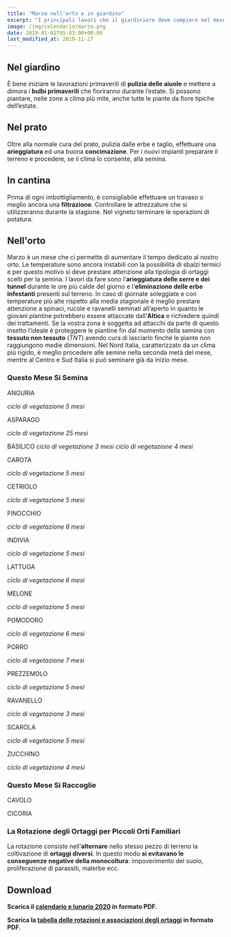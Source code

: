 ```yaml
---
title: "Marzo nell'orto e in giardino"
excerpt: "I principali lavori che il giardiniere deve compiere nel mese di marzo in giardino, nell'orto e nel frutteto per ottenere un buon raccolto e ottimi risultati."
image: /img/calendario/marzo.png
date: 2019-01-01T05:03:00+00:00
last_modified_at: 2019-11-27
---
```

## Nel giardino
È bene iniziare le lavorazioni primaverili di
**pulizia delle aiuole** e mettere
a dimora i **bulbi primaverili** che
fioriranno durante l’estate. Si possono
piantare, nelle zone a clima più mite,
anche tutte le piante da fiore tipiche
dell’estate.

## Nel prato
Oltre alla normale cura del prato, pulizia dalle erbe e
taglio, effettuare una **arieggiatura** ed una buona **concimazione**.
Per i nuovi impianti preparare il terreno e procedere, se il clima lo consente,
alla semina.

## In cantina
Prima di ogni imbottigliamento, è consigliabile
effettuare un travaso o meglio ancora una **filtrazione**. Controllare
le attrezzature che si utilizzeranno durante la stagione.
Nel vigneto terminare le operazioni di potatura.

## Nell'orto
Marzo è un mese che ci permette di aumentare il tempo dedicato al nostro orto.
Le temperature sono ancora instabili con la possibilità di sbalzi termici e
per questo motivo si deve prestare attenzione alla
tipologia di ortaggi scelti per la semina.
I lavori da fare sono l’**arieggiatura delle serre e dei tunnel** durante le ore
più calde del giorno e l’**eliminazione delle erbe infestanti** presenti sul terreno.
In caso di giornate soleggiate e con
temperature più alte rispetto alla media
stagionale è meglio prestare attenzione
a spinaci, rucole e ravanelli seminati
all’aperto in quanto le giovani piantine
potrebbero essere attaccate dall’**Altica**
e richiedere quindi dei trattamenti. Se
la vostra zona è soggetta ad attacchi
da parte di questo insetto l’ideale è
proteggere le piantine fin dal momento
della semina con **tessuto non tessuto** (*TNT*)
avendo cura di lasciarlo finché le piante
non raggiungono medie dimensioni.
Nel Nord Italia, caratterizzato da un
clima più rigido, è meglio procedere alle
semine nella seconda metà del mese,
mentre al Centro e Sud Italia si può
seminare già da inizio mese.

### Questo Mese Si Semina
ANGURIA

*ciclo di vegetazione 5 mesi*

ASPARAGO

*ciclo di vegetazione 25 mesi*

BASILICO
*ciclo di vegetazione 3 mesi*
*ciclo di vegetazione 4 mesi*

CAROTA

*ciclo di vegetazione 5 mesi*

CETRIOLO

*ciclo di vegetazione 5 mesi*

FINOCCHIO

*ciclo di vegetazione 6 mesi*

INDIVIA

*ciclo di vegetazione 5 mesi*

LATTUGA

*ciclo di vegetazione 6 mesi*

MELONE

*ciclo di vegetazione 5 mesi*

POMODORO

*ciclo di vegetazione 6 mesi*

PORRO

*ciclo di vegetazione 7 mesi*

PREZZEMOLO

*ciclo di vegetazione 5 mesi*

RAVANELLO

*ciclo di vegetazione 3 mesi*

SCAROLA

*ciclo di vegetazione 5 mesi*

ZUCCHINO

*ciclo di vegetazione 4 mesi*


### Questo Mese Si Raccoglie
CAVOLO

CICORIA


### La Rotazione degli Ortaggi per Piccoli Orti Familiari
La rotazione consiste nell’**alternare** nello stesso pezzo di terreno la coltivazione di **ortaggi diversi**. In questo modo **si evitavano le conseguenze negative della monocoltura**: impoverimento del suolo, proliferazione di parassiti, malerbe ecc.

## Download
<p>
  <strong>
    Scarica il <a href="/download/calendari/2020/calendario-e-lunario-2020.pdf" download="calendario-e-lunario-2020.pdf" title="Scarica in formato PDF il calendario-e-lunario-2020.pdf"> calendario e lunario 2020</a> in formato PDF.
  </strong>
</p>

<p><strong>Scarica la <a href="/download/la-rotazione-degli-ortaggi-per-piccoli-orti-familiari.pdf" download="rotazioneOrtaggi.pdf" title="La Rotazione degli Ortaggi per Piccoli Orti Familiari">tabella delle rotazioni e associazioni degli ortaggi</a> in formato PDF.</strong></p>
